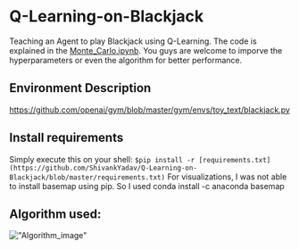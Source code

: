 # Q-Learning-on-Blackjack
Teaching an Agent to play Blackjack using Q-Learning. The code is explained in the [Monte_Carlo.ipynb](https://github.com/ShivankYadav/Q-Learning-on-Blackjack/blob/master/Monte_Carlo.ipynb). You guys are welcome to imporve the hyperparameters or even the algorithm for better performance.

## Environment Description
https://github.com/openai/gym/blob/master/gym/envs/toy_text/blackjack.py

## Install requirements
Simply execute this on your shell: ```$pip install -r [requirements.txt](https://github.com/ShivankYadav/Q-Learning-on-Blackjack/blob/master/requirements.txt)```
For visualizations, I was not able to install basemap using pip. So I used 
conda install -c anaconda basemap
## Algorithm used:
!["Algorithm_image"](https://github.com/ShivankYadav/Q-Learning-on-Blackjack/blob/master/images/algos.png)
